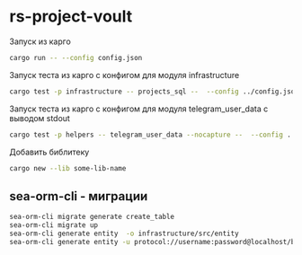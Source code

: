 # rs-project-voult

Запуск из карго
```bash
cargo run -- --config config.json
```

Запуск теста из карго с конфигом для модуля infrastructure
```bash
cargo test -p infrastructure -- projects_sql --  --config ../config.json
```

Запуск теста из карго с конфигом для модуля telegram_user_data с выводом stdout
```bash
cargo test -p helpers -- telegram_user_data --nocapture --  --config ../config.json
```

Добавить библитеку
```bash
cargo new --lib some-lib-name
```
## sea-orm-cli - миграции
```bash
sea-orm-cli migrate generate create_table
sea-orm-cli migrate up
sea-orm-cli generate entity  -o infrastructure/src/entity
sea-orm-cli generate entity -u protocol://username:password@localhost/bakery -o entity/src
```